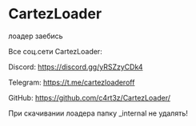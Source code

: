# CartezLoader
лоадер заебись

Все соц.сети CartezLoader:

Discord: https://discord.gg/yRSZzyCDk4

Telegram: https://t.me/cartezloaderoff

GitHub: https://github.com/c4rt3z/CartezLoader/


При скачивании лоадера папку _internal не удалять!
